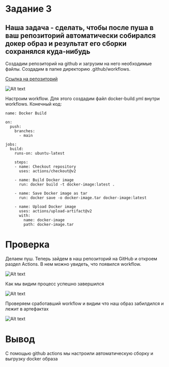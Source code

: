 # Задание 3

## Наша задача - cделать, чтобы после пуша в ваш репозиторий автоматически собирался докер образ и результат его сборки сохранялся куда-нибудь

Создадим репозиторий на github и загрузим на него необходимые файлы. Создадим в папке директорию .github/workflows.

[Ссылка на репозиторий](https://github.com/Giktg/Repo_for_cloud_lab3)

![Alt text](image-1.png)

Настроим workflow. Для этого создадим файл docker-build.yml внутри workflows. Конечный код:

```
name: Docker Build

on:
  push:
    branches:
      - main

jobs:
  build:
    runs-on: ubuntu-latest

    steps:
    - name: Checkout repository
      uses: actions/checkout@v2

    - name: Build Docker image
      run: docker build -t docker-image:latest .

    - name: Save Docker image as tar
      run: docker save -o docker-image.tar docker-image:latest

    - name: Upload Docker image
      uses: actions/upload-artifact@v2
      with:
        name: docker-image
        path: docker-image.tar
```

# Проверка

Делаем пуш. Теперь зайдем в наш репозиторий на GitHub и откроем раздел Actions. В нем можно увидеть, что появился workflow.

![Alt text](image.png)

Как мы видим процесс успешно завершился

![Alt text](image-2.png)

Проверяем сработавший workflow и видим что наш образ забилдился и лежит в артефактах

![Alt text](image-3.png)

# Вывод

С помощью github actions мы настроили автоматическую сборку и выгрузку docker образа
